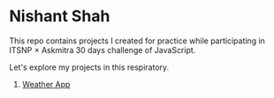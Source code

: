 # Nishant Shah

This repo contains projects I created for practice while participating in ITSNP × Askmitra 30 days challenge of JavaScript.

Let's explore my projects in this respiratory. 

1. [Weather App](https://nishantshah977.com.np/itsnp-100days/weather)
